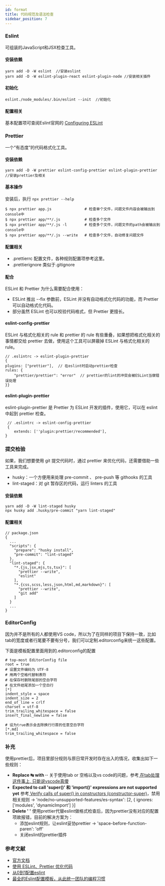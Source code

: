 ```yaml
---
id: format
title: 代码规范及语法检查
sidebar_position: 7
---
```


### Eslint
可组装的JavaScript和JSX检查工具。
#### 安装依赖
```
yarn add -D -W eslint  //安装eslint
yarn add -D -W eslint-plugin-react eslint-plugin-node //安装相关插件
```
#### 初始化
```
eslint./node_modules/.bin/eslint --init  //初始化
```

#### 配置相关
基本配置项可查阅Eslint官网的 [Configuring ESLint](https://cn.eslint.org/docs/user-guide/configuring)
### Prettier
一个“有态度”的代码格式化工具。
#### 安装依赖
```
yarn add -D -W prettier eslint-config-prettier eslint-plugin-prettier //安装prettier及相关
```
#### 基本操作
安装后，执行 ```npx prettier --help```
```
$ npx prettier app.js               # 检查单个文件，问题文件内容会被输出到console中
$ npx prettier app/**/.js           # 检查多个文件
$ npx prettier app/**/.js -l        # 检查多个文件，问题文件的path会被输出到console中
$ npx prettier app/**/.js --write   # 检查多个文件，自动修复问题文件
```
#### 配置相关
+ .prettierrc 配置文件，各种规则配置项参考这里。
+ .prettierignore 类似于.gitignore
#### 配合
ESLint 和 Prettier 为什么需要配合使用：
+ ESLint 推出 --fix 参数前，ESLint 并没有自动格式化代码的功能，而 Prettier 可以自动格式化代码。
+ 部分虽然 ESLint 也可以校验代码格式，但 Prettier 更擅长。

#### eslint-config-prettier
ESLint 与格式化相关的 rule 和 prettier 的 rule 有些重叠，如果想把格式化相关的事情都交给 prettier 去做，使用这个工具可以屏蔽掉 ESLint 与格式化相关的 rule。
```
// .eslintrc -> eslint-plugin-prettier
{
plugins: ["prettier"],  // 在eslint时启动prettier检查
rules: {
    "prettier/prettier": "error"  // prettier的lint的冲突会被ESLint当做错误处理
}}
```

#### eslint-plugin-prettier
eslint-plugin-prettier 是 Prettier 为 ESLint 开发的插件，使用它，可以在 eslint 中起到 prettier 检查。
```  
 // .eslintrc -> eslint-config-prettier
 {
    extends: [''plugin:prettier/recommended'],
}
```
### 提交检验

如果，我们想要使用 git 提交代码时，通过 prettier 来优化代码，还需要借助一些工具来完成。
+ husky：一个方便用来处理 pre-commit 、 pre-push 等 githooks 的工具
+ lint-staged：对 git 暂存区的代码，运行 linters 的工具

#### 安装依赖
```
yarn add -D -W lint-staged husky 
npx husky add .husky/pre-commit "yarn lint-staged" 
```
#### 配置相关
```
// package.json
{
  ...
  "scripts": {
    "prepare": "husky install",
    "pre-commit": "lint-staged"
  },
  "lint-staged": {
    "*.{js,jsx,mjs,ts,tsx}": [
      "prettier --write",
      "eslint"
    ],
    "*.{css,scss,less,json,html,md,markdown}": [
      "prettier --write",
      "git add"
    ]
  }
  ...
}
```
### EditorConfig
因为并不是所有的人都使用VS code，所以为了在同样的项目下保持一致，比如tab的宽度或者行尾要不要有分号，我们可以定制.editorconfig来统一这些配置。

下面是模板配置里面用到的.editorconfig的配置

```
# top-most EditorConfig file
root = true
# 设置文件编码为 UTF-8
# 用两个空格代替制表符
# 在保存时删除尾部的空白字符
# 在文件结尾添加一个空白行
[*]
indent_style = space
indent_size = 2
end_of_line = crlf
charset = utf-8
trim_trailing_whitespace = false
insert_final_newline = false
    
# 设为true表示会去除换行行首的任意空白字符
[*.md]
trim_trailing_whitespace = false
```

### 补充
使用prettier后，项目里部分规则与原日常开发时存在出入的情况，收集出如下一些规则：

*  **Replace ↹ with ··** 关于使用tab or 空格以及vs code的问题，参考[
在tab处理这件事上, 只能说vscode真傻](http://gwiki.cn/2019/04/%E5%9C%A8tab%E5%A4%84%E7%90%86%E8%BF%99%E4%BB%B6%E4%BA%8B%E4%B8%8A,-%E5%8F%AA%E8%83%BD%E8%AF%B4vscode%E7%9C%9F%E5%82%BB)
*  **Expected to call 'super()' 和  'import()' expressions are not supported yet** 参考[
Verify calls of super() in constructors (constructor-super)](https://eslint.org/docs/rules/constructor-super)，禁用相关规则 -> 'node/no-unsupported-features/es-syntax': [2, { ignores: ['modules', 'dynamicImport'] }]
*  **Delete ' '** 使用prettier代替eslint做格式检查后，因为prettier没有对应的配置项故报错，目前的解决方案为：
    *   添加eslint规则，让eslint妥协prettier -> 'space-before-function-paren': 'off'
    *   关闭eslint的prettier插件

    

### 参考文献
+  [官方文档](https://cn.eslint.org/docs/user-guide/configuring)
+  [使用 ESLint、Prettier 优化代码](https://zhangbuhuai.com/post/eslint-prettier.html)
+  [从0到1配置eslint](https://note.youdao.com/ynoteshare/index.html?id=d0ac668ce8a55efae908aba7cbc93cfb&type=note&_time=1631158021993#/)
+  [最全的Eslint配置模板，从此统一团队的编程习惯](https://juejin.cn/post/6844903859488292871#heading-15)